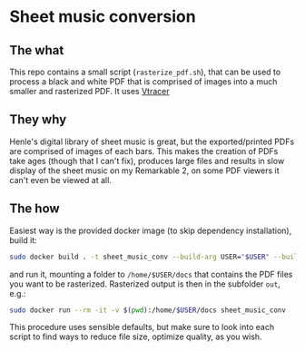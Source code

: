 # Sheet music conversion

## The what
This repo contains a small script (`rasterize_pdf.sh`), that can be used to process a black and white PDF that
is comprised of images into a much smaller and rasterized PDF. It uses [Vtracer](https://github.com/visioncortex/vtracer)

## They why
Henle's digital library of sheet music is great, but the exported/printed PDFs are comprised of images of each bars. This makes the creation of PDFs take ages (though that I can't fix), produces large files and results in slow display of the sheet music on my Remarkable 2, on some PDF viewers it can't even be viewed at all.

## The how
Easiest way is the provided docker image (to skip dependency installation), build it:

```sh
sudo docker build . -t sheet_music_conv --build-arg USER="$USER" --build-arg UID="$UID"
```

and run it, mounting a folder to `/home/$USER/docs` that contains the PDF files you want to be rasterized. Rasterized output is then in the subfolder `out`, e.g.:

```sh
sudo docker run --rm -it -v $(pwd):/home/$USER/docs sheet_music_conv
```

This procedure uses sensible defaults, but make sure to look into each script to find ways to reduce file size, optimize quality, as you wish.
